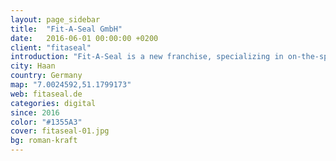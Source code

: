 ```yaml
---
layout: page_sidebar
title:  "Fit-A-Seal GmbH"
date:   2016-06-01 00:00:00 +0200
client: "fitaseal"
introduction: "Fit-A-Seal is a new franchise, specializing in on-the-spot replacement service for commercial fridge and freezer door seals - a first in Germany."
city: Haan
country: Germany
map: "7.0024592,51.1799173"
web: fitaseal.de
categories: digital
since: 2016
color: "#1355A3"
cover: fitaseal-01.jpg
bg: roman-kraft
---
```

